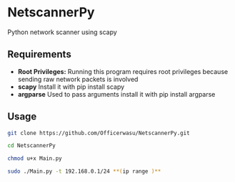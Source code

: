 # NetscannerPy
Python network scanner using scapy 

## Requirements
* **Root Privileges:** Running this program requires root privileges because sending raw network packets is involved
* **scapy** Install it with pip install scapy
* **argparse** Used to pass arguments install it with pip install argparse 


## Usage
 ```bash
git clone https://github.com/Officerwasu/NetscannerPy.git

cd NetscannerPy

chmod u+x Main.py

sudo ./Main.py -t 192.168.0.1/24 **(ip range )**
```
